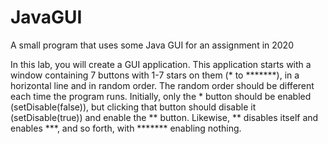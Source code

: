 # JavaGUI
A small program that uses some Java GUI for an assignment in 2020

In this lab, you will create a GUI application.  This application starts with a window containing 7 buttons with 1-7 stars on them (* to *******), in a horizontal line and in random order.  The random order should be different each time the program runs.  Initially, only the * button should be enabled (setDisable(false)), but clicking that button should disable it (setDisable(true)) and enable the ** button.  Likewise, ** disables itself and enables ***, and so forth, with ******* enabling nothing.
